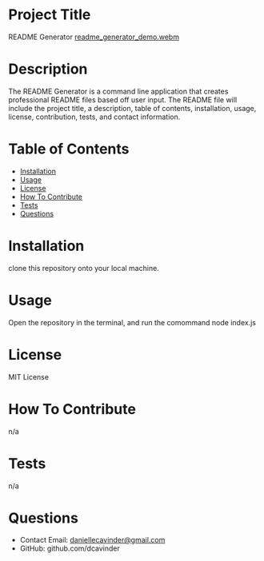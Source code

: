 # Project Title
README Generator
[readme_generator_demo.webm](https://user-images.githubusercontent.com/105369240/199596487-30327f5b-dd2c-42b5-a8ad-21b9c17557b3.webm)

# Description
The README Generator is a command line application that creates professional README files based off user input. The README file will include the project title, a description, table of contents, installation, usage, license, contribution, tests, and contact information. 

# Table of Contents 
* [Installation](#-Installation)
* [Usage](#-Usage)
* [License](#-License)
* [How To Contribute](#-How-To-Contribute)
* [Tests](#-Tests)
* [Questions](#-Questions)
    
# Installation
clone this repository onto your local machine.
# Usage
Open the repository in the terminal, and run the comommand  node  index.js
# License 
MIT License 
# How To Contribute
n/a
# Tests
n/a
# Questions 
* Contact Email: daniellecavinder@gmail.com
* GitHub: github.com/dcavinder
